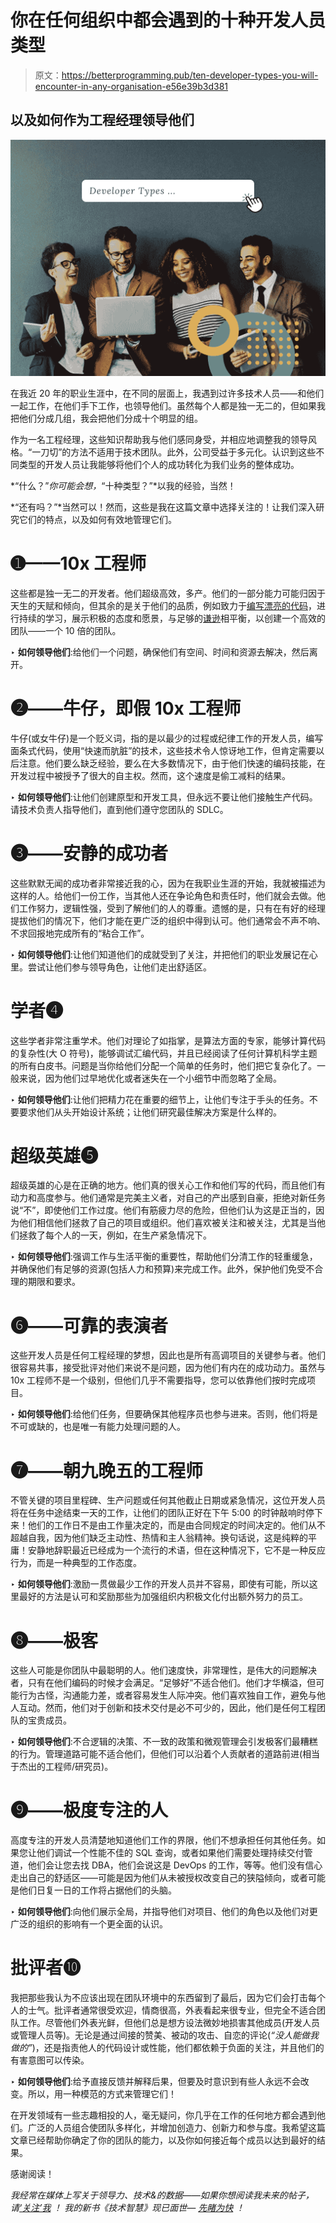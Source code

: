 # 你在任何组织中都会遇到的十种开发人员类型

> 原文：<https://betterprogramming.pub/ten-developer-types-you-will-encounter-in-any-organisation-e56e39b3d381>

## 以及如何作为工程经理领导他们

![](img/d10acf77a91ae6fc230a438d8a3996a7.png)

在我近 20 年的职业生涯中，在不同的层面上，我遇到过许多技术人员——和他们一起工作，在他们手下工作，也领导他们。虽然每个人都是独一无二的，但如果我把他们分成几组，我会把他们分成十个明显的组。

作为一名工程经理，这些知识帮助我与他们感同身受，并相应地调整我的领导风格。“一刀切”的方法不适用于技术团队。此外，公司受益于多元化。认识到这些不同类型的开发人员让我能够将他们个人的成功转化为我们业务的整体成功。

*“什么？”*你可能会想，*“十种类型？”*以我的经验，当然！

*“还有吗？”*当然可以！然而，这些是我在这篇文章中选择关注的！让我们深入研究它们的特点，以及如何有效地管理它们。

# ➊——10x 工程师

这些都是独一无二的开发者。他们超级高效，多产。他们的一部分能力可能归因于天生的天赋和倾向，但其余的是关于他们的品质，例如致力于[编写漂亮的代码](https://towardsdatascience.com/beautiful-code-ad8a0c6b19)，进行持续的学习，展示积极的态度和愿景，与足够的[谦逊](https://medium.com/free-code-camp/a-first-class-temperament-the-emergence-of-a-star-developer-9321eeb57005)相平衡，以创建一个高效的团队——一个 10 倍的团队。

‣ **如何领导他们**:给他们一个问题，确保他们有空间、时间和资源去解决，然后离开。

# ➋——牛仔，即假 10x 工程师

牛仔(或女牛仔)是一个贬义词，指的是以最少的过程或纪律工作的开发人员，编写面条式代码，使用“快速而肮脏”的技术，这些技术令人惊讶地工作，但肯定需要以后注意。他们要么缺乏经验，要么在大多数情况下，由于他们快速的编码技能，在开发过程中被授予了很大的自主权。然而，这个速度是偷工减料的结果。

‣ **如何领导他们**:让他们创建原型和开发工具，但永远不要让他们接触生产代码。请技术负责人指导他们，直到他们遵守您团队的 SDLC。

# ➌——安静的成功者

这些默默无闻的成功者非常接近我的心，因为在我职业生涯的开始，我就被描述为这样的人。给他们一份工作，当其他人还在争论角色和责任时，他们就会去做。他们工作努力，逻辑性强，受到了解他们的人的尊重。遗憾的是，只有在有好的经理提拔他们的情况下，他们才能在更广泛的组织中得到认可。他们通常会不声不响、不求回报地完成所有的“粘合工作”。

‣ **如何领导他们**:让他们知道他们的成就受到了关注，并把他们的职业发展记在心里。尝试让他们参与领导角色，让他们走出舒适区。

# 学者➍

这些学者非常注重学术。他们对理论了如指掌，是算法方面的专家，能够计算代码的复杂性(大 O 符号)，能够调试汇编代码，并且已经阅读了任何计算机科学主题的所有白皮书。问题是当你给他们分配一个简单的任务时，他们把它复杂化了。一般来说，因为他们过早地优化或者迷失在一个小细节中而忽略了全局。

‣ **如何领导他们**:让他们把精力花在重要的细节上，让他们专注于手头的任务。不要要求他们从头开始设计系统；让他们研究最佳解决方案是什么样的。

# 超级英雄➎

超级英雄的心是在正确的地方。他们真的很关心工作和他们写的代码，而且他们有动力和高度参与。他们通常是完美主义者，对自己的产出感到自豪，拒绝对新任务说“不”，即使他们工作过度。他们有筋疲力尽的危险，但他们认为这是正当的，因为他们相信他们拯救了自己的项目或组织。他们喜欢被关注和被关注，尤其是当他们拯救了每个人的一天，例如，在生产紧急情况下。

‣ **如何领导他们**:强调工作与生活平衡的重要性，帮助他们分清工作的轻重缓急，并确保他们有足够的资源(包括人力和预算)来完成工作。此外，保护他们免受不合理的期限和要求。

# ➏——可靠的表演者

这些开发人员是任何工程经理的梦想，因此也是所有高调项目的关键参与者。他们很容易共事，接受批评对他们来说不是问题，因为他们有内在的成功动力。虽然与 10x 工程师不是一个级别，但他们几乎不需要指导，您可以依靠他们按时完成项目。

‣ **如何领导他们**:给他们任务，但要确保其他程序员也参与进来。否则，他们将是不可或缺的，也是唯一有能力处理问题的人。

# ➐——朝九晚五的工程师

不管关键的项目里程碑、生产问题或任何其他截止日期或紧急情况，这位开发人员将在任务中途结束一天的工作，让他们的团队正好在下午 5:00 的时钟敲响时停下来！他们的工作日不是由工作量决定的，而是由合同规定的时间决定的。他们从不超越自我，因为他们缺乏主动性、热情和主人翁精神。换句话说，这是纯粹的平庸！安静地辞职最近已经成为一个流行的术语，但在这种情况下，它不是一种反应行为，而是一种典型的工作态度。

‣ **如何领导他们**:激励一贯做最少工作的开发人员并不容易，即使有可能，所以这里最好的方法是认可和奖励那些为加强组织内积极文化付出额外努力的员工。

# ➑——极客

这些人可能是你团队中最聪明的人。他们速度快，非常理性，是伟大的问题解决者，只有在他们编码的时候才会满足。“足够好”不适合他们。他们才华横溢，但可能行为古怪，沟通能力差，或者容易发生人际冲突。他们喜欢独自工作，避免与他人互动。然而，他们对于创新和技术交付是必不可少的，因此，他们是任何工程团队的宝贵成员。

‣ **如何领导他们**:不合逻辑的决策、不一致的政策和微观管理会引发极客们最糟糕的行为。管理道路可能不适合他们，但他们可以沿着个人贡献者的道路前进(相当于杰出的工程师/研究员)。

# ➒——极度专注的人

高度专注的开发人员清楚地知道他们工作的界限，他们不想承担任何其他任务。如果您让他们调试一个性能不佳的 SQL 查询，或者如果他们需要处理持续交付管道，他们会让您去找 DBA，他们会说这是 DevOps 的工作，等等。他们没有信心走出自己的舒适区——可能是因为他们从未被授权改变自己的狭隘倾向，或者可能是他们日复一日的工作将占据他们的头脑。

‣ **如何领导他们**:向他们展示全局，并指导他们对项目、他们的角色以及他们对更广泛的组织的影响有一个更全面的认识。

# 批评者➓

我把那些我认为不应该出现在团队环境中的东西留到了最后，因为它们会打击每个人的士气。批评者通常很受欢迎，情商很高，外表看起来很专业，但完全不适合团队工作。尽管他们外表光鲜，但他们总是想方设法微妙地损害其他成员(开发人员或管理人员等)。无论是通过间接的赞美、被动的攻击、自恋的评论(*“没人能做我做的”*)，还是指责他人的代码设计或性能，他们都依赖于负面的关注，并且他们的有害意图可以传染。

‣ **如何领导他们**:给予直接反馈并解释后果，但要及时意识到有些人永远不会改变。所以，用一种模范的方式来管理它们！

在开发领域有一些志趣相投的人，毫无疑问，你几乎在工作的任何地方都会遇到他们。广泛的人员组合使团队多样化，并增加创造力、创新力和参与度。我希望这篇文章已经帮助你确定了你的团队的能力，以及你如何接近每个成员以达到最好的结果。

感谢阅读！

*我经常在媒体上写关于领导力、技术&的数据——如果你想阅读我未来的帖子，请*[*‘关注’我*](https://medium.com/@semika) *！
我的新书《技术智慧》现已面世—* [*先睹为快*](https://semikoen.gumroad.com/l/technicalwisdom) *！*